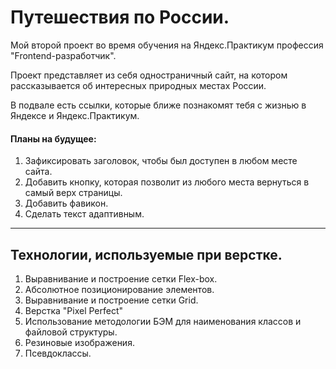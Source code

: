 Путешествия по России.
=====================
Мой второй проект во время обучения на Яндекс.Практикум профессия "Frontend-разработчик".


Проект представляет из себя одностраничный сайт, на котором рассказывается об интересных природных местах России.

В подвале есть ссылки, которые ближе познакомят тебя с жизнью в Яндексе и Яндекс.Практикум.

#### Планы на будущее:

1. Зафиксировать заголовок, чтобы был доступен в любом месте сайта.
2. Добавить кнопку, которая позволит из любого места вернуться в самый верх страницы.
3. Добавить фавикон.
4. Сделать текст адаптивным.
***
## Технологии, используемые при верстке.

1. Выравнивание и построение сетки Flex-box.
2. Абсолютное позиционирование элементов.
3. Выравнивание и построение сетки Grid.
4. Верстка "Pixel Perfect"
5. Использование методологии БЭМ для наименования классов и файловой структуры.
6. Резиновые изображения.
7. Псевдоклассы.
